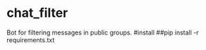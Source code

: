 # chat_filter
Bot for filtering messages in public groups.
#install
##pip install -r requirements.txt
